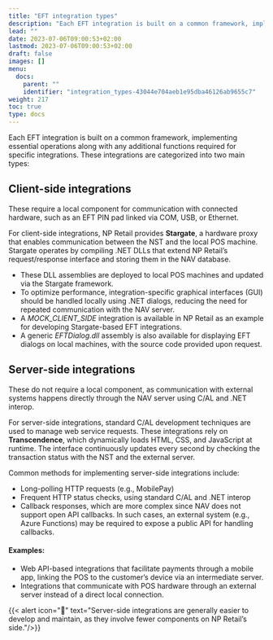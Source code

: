 ```yaml
---
title: "EFT integration types"
description: "Each EFT integration is built on a common framework, implementing essential operations along with any additional functions required for specific integrations."
lead: ""
date: 2023-07-06T09:00:53+02:00
lastmod: 2023-07-06T09:00:53+02:00
draft: false
images: []
menu:
  docs:
    parent: ""
    identifier: "integration_types-43044e704aeb1e95dba46126ab9655c7"
weight: 217
toc: true
type: docs
---
```


Each EFT integration is built on a common framework, implementing essential operations along with any additional functions required for specific integrations. These integrations are categorized into two main types:

## Client-side integrations

These require a local component for communication with connected hardware, such as an EFT PIN pad linked via COM, USB, or Ethernet.

For client-side integrations, NP Retail provides **Stargate**, a hardware proxy that enables communication between the NST and the local POS machine. Stargate operates by compiling .NET DLLs that extend NP Retail’s request/response interface and storing them in the NAV database.

- These DLL assemblies are deployed to local POS machines and updated via the Stargate framework.
- To optimize performance, integration-specific graphical interfaces (GUI) should be handled locally using .NET dialogs, reducing the need for repeated communication with the NAV server.
- A *MOCK_CLIENT_SIDE* integration is available in NP Retail as an example for developing Stargate-based EFT integrations.
- A generic *EFTDialog.dll* assembly is also available for displaying EFT dialogs on local machines, with the source code provided upon request.

## Server-side integrations

These do not require a local component, as communication with external systems happens directly through the NAV server using C/AL and .NET interop.

For server-side integrations, standard C/AL development techniques are used to manage web service requests. These integrations rely on **Transcendence**, which dynamically loads HTML, CSS, and JavaScript at runtime. The interface continuously updates every second by checking the transaction status with the NST and the external server.

Common methods for implementing server-side integrations include:

- Long-polling HTTP requests (e.g., MobilePay)
- Frequent HTTP status checks, using standard C/AL and .NET interop
- Callback responses, which are more complex since NAV does not support open API callbacks. In such cases, an external system (e.g., Azure Functions) may be required to expose a public API for handling callbacks.


#### Examples:

- Web API-based integrations that facilitate payments through a mobile app, linking the POS to the customer’s device via an intermediate server.
- Integrations that communicate with POS hardware through an external server instead of a direct local connection.


{{< alert icon="📝" text="Server-side integrations are generally easier to develop and maintain, as they involve fewer components on NP Retail’s side."/>}}
